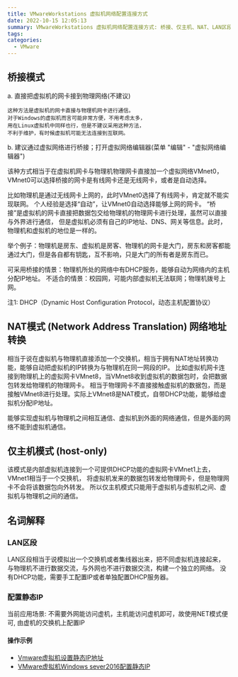 ```yaml
---
title: VMwareWorkstations 虚拟机网络配置连接方式
date: 2022-10-15 12:05:13
summary: VMwareWorkstations 虚拟机网络配置连接方式: 桥接、仅主机、NAT、LAN区段
tags:
categories:
  - VMware
---
```


## 桥接模式

a. 直接把虚拟机的网卡接到物理网络(不建议)

```
这种方法是虚拟机的网卡直接与物理机网卡进行通信。
对于Windows的虚拟机而言可能非常方便，不用考虑太多，
用在Linux虚拟机中同样也行，但是不建议采用这种方法，
不利于维护，有时候虚拟机可能无法连接到互联网。
```

b. 建议通过虚拟网络进行桥接；打开虚拟网络编辑器(菜单 "编辑" - "虚拟网络编辑器")

该种方式相当于在虚拟机网卡与物理机物理网卡直接加一个虚拟网络VMnet0，
VMnet0可以选择桥接的网卡是有线网卡还是无线网卡，或者是自动选择。

比如物理机是通过无线网卡上网的，此时VMnet0选择了有线网卡，肯定就不能实现联网。
个人经验是选择“自动”，让VMnet0自动选择能够上网的网卡。
“桥接”是虚拟机的网卡直接把数据包交给物理机的物理网卡进行处理，虽然可以直接与外界进行通信，
但是虚拟机必须有自己的IP地址、DNS、网关等信息。此时，物理机和虚拟机的地位是一样的。

举个例子：物理机是房东、虚拟机是房客、物理机的网卡是大门，房东和房客都能通过大门，但是各自都有钥匙，互不影响，只是大门的所有者是房东而已。

可采用桥接的情景：物理机所处的网络中有DHCP服务，能够自动为网络内的主机分配IP地址。
不适合的情景：校园网，可能内部虚拟机无法联网；物理机拨号上网。

注1: DHCP（Dynamic Host Configuration Protocol，动态主机配置协议）


## NAT模式 (Network Address Translation) 网络地址转换

相当于说在虚拟机与物理机直接添加一个交换机，相当于拥有NAT地址转换功能，能够自动把虚拟机的IP转换为与物理机在同一网段的IP。
比如虚拟机网卡连接到物理机上的虚拟网卡VMnet8，当VMnet8收到虚拟机的数据包时，会把数据包转发给物理机的物理网卡。
相当于物理网卡不直接接触虚拟机的数据包，而是接触VMnet8进行处理。实际上VMnet8是NAT模式，自带DHCP功能，能够给虚拟机分配IP地址。

能够实现虚拟机与物理机之间相互通信、虚拟机到外面的网络通信，但是外面的网络不能到虚拟机通信。

## 仅主机模式 (host-only)
该模式是内部虚拟机连接到一个可提供DHCP功能的虚拟网卡VMnet1上去，VMnet1相当于一个交换机，
将虚拟机发来的数据包转发给物理网卡，但是物理网卡不会将该数据包向外转发。
所以仅主机模式只能用于虚拟机与虚拟机之间、虚拟机与物理机之间的通信。

## 名词解释

### LAN区段
LAN区段相当于说模拟出一个交换机或者集线器出来，把不同虚拟机连接起来，
与物理机不进行数据交流，与外网也不进行数据交流，构建一个独立的网络。
没有DHCP功能，需要手工配置IP或者单独配置DHCP服务器。

### 配置静态IP

当前应用场景: 不需要外网能访问虚机，主机能访问虚机即可，故使用NET模式便可, 由虚机的交换机上配置IP

#### 操作示例

+ [Vmware虚拟机设置静态IP地址](https://www.cnblogs.com/chengssblog/p/6531964.html)
+ [VMware虚拟机Windows sever2016配置静态IP](https://blog.csdn.net/oyxyfd/article/details/106060302)


